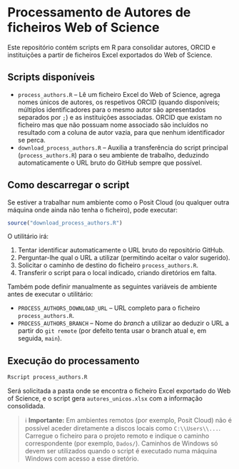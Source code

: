 # Processamento de Autores de ficheiros Web of Science

Este repositório contém scripts em R para consolidar autores, ORCID e instituições
a partir de ficheiros Excel exportados do Web of Science.

## Scripts disponíveis

- `process_authors.R` – Lê um ficheiro Excel do Web of Science, agrega nomes
  únicos de autores, os respetivos ORCID (quando disponíveis; múltiplos
  identificadores para o mesmo autor são apresentados separados por `;`) e as
  instituições associadas. ORCID que existam no ficheiro mas que não possuam
  nome associado são incluídos no resultado com a coluna de autor vazia, para
  que nenhum identificador se perca.
- `download_process_authors.R` – Auxilia a transferência do script principal
  (`process_authors.R`) para o seu ambiente de trabalho, deduzindo
  automaticamente o URL bruto do GitHub sempre que possível.

## Como descarregar o script

Se estiver a trabalhar num ambiente como o Posit Cloud (ou qualquer outra
máquina onde ainda não tenha o ficheiro), pode executar:

```r
source("download_process_authors.R")
```

O utilitário irá:

1. Tentar identificar automaticamente o URL bruto do repositório GitHub.
2. Perguntar-lhe qual o URL a utilizar (permitindo aceitar o valor sugerido).
3. Solicitar o caminho de destino do ficheiro `process_authors.R`.
4. Transferir o script para o local indicado, criando diretórios em falta.

Também pode definir manualmente as seguintes variáveis de ambiente antes de
executar o utilitário:

- `PROCESS_AUTHORS_DOWNLOAD_URL` – URL completo para o ficheiro `process_authors.R`.
- `PROCESS_AUTHORS_BRANCH` – Nome do *branch* a utilizar ao deduzir o URL a
  partir do `git remote` (por defeito tenta usar o branch atual e, em seguida,
  `main`).

## Execução do processamento

```bash
Rscript process_authors.R
```

Será solicitada a pasta onde se encontra o ficheiro Excel exportado do Web of
Science, e o script gera `autores_unicos.xlsx` com a informação consolidada.

> ℹ️ **Importante:** Em ambientes remotos (por exemplo, Posit Cloud) não é
> possível aceder diretamente a discos locais como `C:\\Users\\...`. Carregue o
> ficheiro para o projeto remoto e indique o caminho correspondente (por
> exemplo, `Dados/`). Caminhos de Windows só devem ser utilizados quando o
> script é executado numa máquina Windows com acesso a esse diretório.
